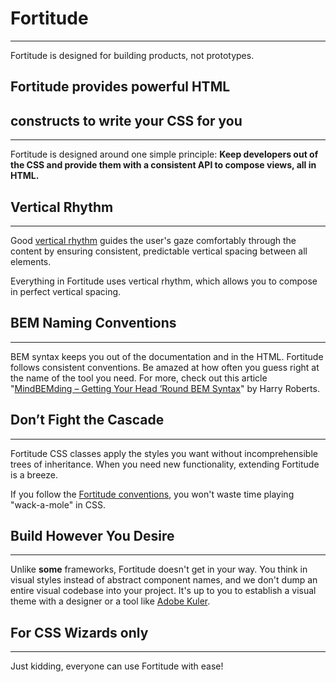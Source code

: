 # Fortitude
--------------------
Fortitude is designed for building products, not prototypes.

## Fortitude provides powerful HTML
## constructs to write your CSS for you
------------------------------------
Fortitude is designed around one
simple principle: **Keep developers out of
the CSS and provide them with a
consistent API to compose views, all in
HTML.**

## Vertical Rhythm
-------------------
Good [vertical rhythm](http://24ways.org/2006/compose-to-a-vertical-rhythm/) guides the user's
gaze comfortably through the content
by ensuring consistent, predictable
vertical spacing between all elements.

Everything in Fortitude uses vertical rhythm,
which allows you to compose in
perfect vertical spacing.

## BEM Naming Conventions
-------------------------
BEM syntax keeps you out of the documentation
and in the HTML. Fortitude follows
consistent conventions. Be amazed
at how often you guess right at the name of the tool
you need. For more, check out this article
"[MindBEMding – Getting Your Head ’Round BEM Syntax](http://csswizardry.com/2013/01/mindbemding-getting-your-head-round-bem-syntax)" by Harry Roberts.

## Don’t Fight the Cascade
---------------------------
Fortitude CSS classes apply the styles you
want without incomprehensible trees of inheritance.
When you need new functionality,
extending Fortitude is a breeze.

If you follow the [Fortitude conventions](http://fortitude.io/#/architecture),
you won't waste time playing "wack-a-mole" in CSS.

## Build However You Desire
---------------------------
Unlike **some** frameworks, Fortitude doesn't get in
your way. You think in visual styles instead
of abstract component names, and we
don't dump an entire visual codebase into
your project. It's up to you to establish a
visual theme with a designer or a tool like
[Adobe Kuler](https://kuler.adobe.com/create/color-wheel).

## For CSS Wizards only
------------------------
Just kidding, everyone can use Fortitude with ease!
